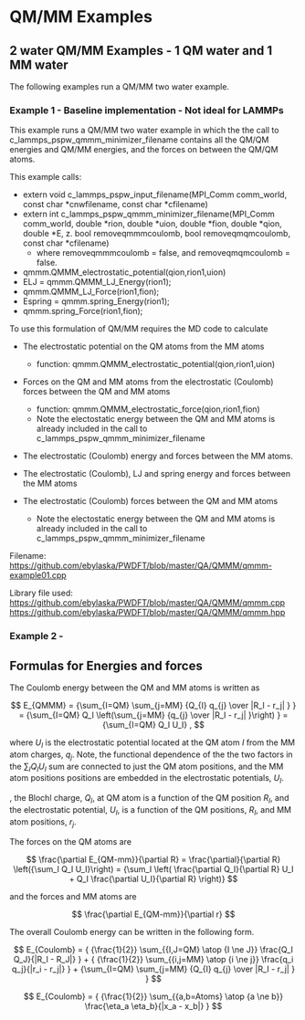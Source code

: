 # QM/MM Examples #

## 2 water QM/MM Examples - 1 QM water and 1 MM water ##
The following examples run a QM/MM two water example.


### Example 1 - Baseline implementation - Not ideal for LAMMPs ###

This example runs a QM/MM two water example in which the the call to c_lammps_pspw_qmmm_minimizer_filename contains all the QM/QM energies and QM/MM energies, and the forces on between the QM/QM atoms.  

This example calls:
- extern void c_lammps_pspw_input_filename(MPI_Comm comm_world, const char *cnwfilename, const char *cfilename)
- extern int c_lammps_pspw_qmmm_minimizer_filename(MPI_Comm comm_world, double *rion, double *uion, double *fion, double *qion, double *E,
  z.                                               bool removeqmmmcoulomb, bool removeqmqmcoulomb, const char *cfilename)
    - where removeqmmmcoulomb = false, and removeqmqmcoulomb = false.
- qmmm.QMMM_electrostatic_potential(qion,rion1,uion)
- ELJ = qmmm.QMMM_LJ_Energy(rion1);
- qmmm.QMMM_LJ_Force(rion1,fion);
- Espring = qmmm.spring_Energy(rion1);
- qmmm.spring_Force(rion1,fion);

To use this formulation of QM/MM requires the MD code to calculate
- The electrostatic potential on the QM atoms from the MM atoms
    - function: qmmm.QMMM_electrostatic_potential(qion,rion1,uion)  
- Forces on the QM and MM atoms from the electrostatic (Coulomb) forces between the QM and MM atoms
    - function: qmmm.QMMM_electrostatic_force(qion,rion1,fion)
    - Note the electostatic energy between the QM and MM atoms is already included in the call to c_lammps_pspw_qmmm_minimizer_filename
  
- The electrostatic (Coulomb) energy and forces between the MM atoms.
  
- The electrostatic (Coulomb), LJ and spring energy and forces between the MM atoms
- The electrostatic (Coulomb) forces between the QM and MM atoms
  - Note the electostatic energy between the QM and MM atoms is already included in the call to c_lammps_pspw_qmmm_minimizer_filename

Filename: https://github.com/ebylaska/PWDFT/blob/master/QA/QMMM/qmmm-example01.cpp

Library file used: https://github.com/ebylaska/PWDFT/blob/master/QA/QMMM/qmmm.cpp
                   https://github.com/ebylaska/PWDFT/blob/master/QA/QMMM/qmmm.hpp



### Example 2 - ###


## Formulas for Energies and forces ##

The Coulomb energy between the QM and MM atoms is written as

$$ E_{QMMM} = {\sum_{I=QM} \sum_{j=MM} {Q_{I}  q_{j} \over |R_I - r_j| } }  = {\sum_{I=QM} Q_I \left(\sum_{j=MM} {q_{j} \over |R_I - r_j| }\right) } ={\sum_{I=QM} Q_I U_I} , $$

where $U_I$ is the electrostatic potential located at the QM atom $I$ from the MM atom charges, $q_j$.  Note, the functional dependence of the the two factors in the ${\sum_I Q_I U_I}$ sum are connected to just the QM atom positions, and the MM atom positions positions are embedded in the electrostatic potentials, $U_I$.

, the Blochl charge, $Q_I$, at QM atom is a function of the QM position $R_I$, and the electrostatic potential, $U_I$, is a function of the QM positions, $R_I$, and MM atom positions, $r_j$.  

The forces on the QM atoms are

$$ \frac{\partial E_{QM-mm}}{\partial R} 
= \frac{\partial}{\partial R} \left({\sum_I Q_I U_I}\right)
= {\sum_I \left( \frac{\partial Q_I}{\partial R} U_I + Q_I \frac{\partial U_I}{\partial R} \right)} $$

and the forces and MM atoms are

$$ \frac{\partial E_{QM-mm}}{\partial r} 
$$


The overall Coulomb energy can be written in the following form.

$$ E_{Coulomb} = { {\frac{1}{2}} \sum_{{I,J=QM} \atop {I \ne J}} \frac{Q_I Q_J}{|R_I - R_J|} } + { {\frac{1}{2}} \sum_{{i,j=MM} \atop {i \ne j}}  \frac{q_i q_j}{|r_i - r_j|} } + {\sum_{I=QM} \sum_{j=MM} {Q_{I}  q_{j} \over |R_I - r_j| } } 
$$

$$ E_{Coulomb} = { {\frac{1}{2}} \sum_{{a,b=Atoms} \atop {a \ne b}} \frac{\eta_a \eta_b}{|x_a - x_b|} } 
$$





